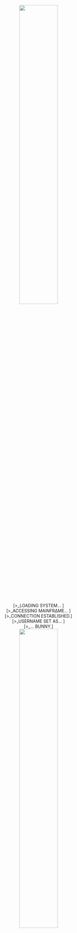 <div align="center">

<img src="https://i.pinimg.com/1200x/9e/f3/81/9ef38190e4a754ef852a0f256659d246.jpg" height="50%"/>
</div>

<div align="center">
[>_LOADING SYSTEM...      ] <br>
[>_ACCESSING MAINFRΔME...  ] <br>
[>_CONNECTION ESTABLISHED.]<br>
[>_USERNAME SET AS... ]<br>
[>_... BUNNY.]
</div>

<div align="center">
<img src="https://i.pinimg.com/736x/22/3d/67/223d671e15e6c1a31c2ceead3a93dd33.jpg" height="50%"/>
</div>
